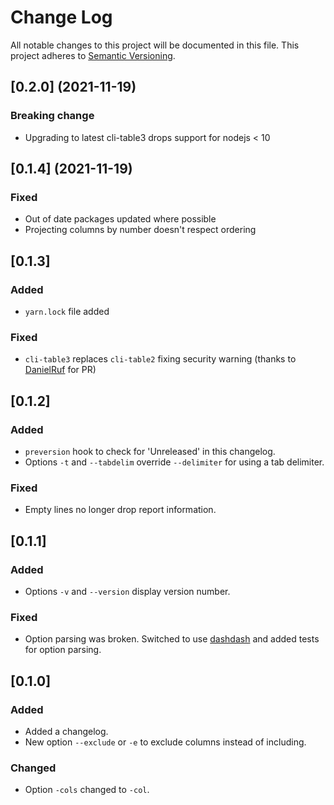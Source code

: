 # Change Log

All notable changes to this project will be documented in this file.
This project adheres to [Semantic Versioning](http://semver.org/).

## [0.2.0] (2021-11-19)
### Breaking change
- Upgrading to latest cli-table3 drops support for nodejs < 10

## [0.1.4] (2021-11-19)
### Fixed
- Out of date packages updated where possible
- Projecting columns by number doesn't respect ordering


## [0.1.3]
### Added
- `yarn.lock` file added

### Fixed
- `cli-table3` replaces `cli-table2` fixing security warning (thanks to [DanielRuf](https://github.com/DanielRuf) for PR)


## [0.1.2]
### Added
- `preversion` hook to check for 'Unreleased' in this changelog.
- Options `-t` and `--tabdelim` override `--delimiter` for using a tab delimiter.

### Fixed
- Empty lines no longer drop report information.


## [0.1.1]
### Added
- Options `-v` and `--version` display version number.

### Fixed
- Option parsing was broken. Switched to use [dashdash](https://github.com/trentm/node-dashdash) and added tests for
option parsing.


## [0.1.0]
### Added
- Added a changelog.
- New option `--exclude` or `-e` to exclude columns instead of including.

### Changed
- Option `-cols` changed to `-col`.
